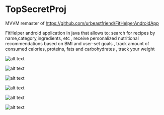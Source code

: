 # TopSecretProj
MVVM remaster of https://github.com/urbeastfriend/FitHelperAndroidApp

FitHelper android application in java 
that allows to:
search for recipes by name,category,ingredients, etc ,
receive personalized nutritional recommendations based on BMI and user-set goals ,
track amount of consumed calories, proteins, fats and carbohydrates ,
track your weight


![alt text](https://i.imgur.com/qm6kDQy.png)

![alt text](https://i.imgur.com/F21bIf1.png)

![alt text](https://i.imgur.com/npgWE4r.png)

![alt text](https://i.imgur.com/h9xp4Ud.png)

![alt text](https://i.imgur.com/aWRecmp.png)

![alt text](https://i.imgur.com/Ts0g6ac.png)
